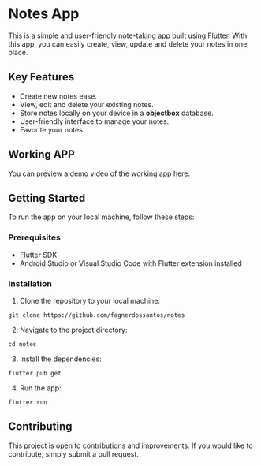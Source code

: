 # Notes App

This is a simple and user-friendly note-taking app built using Flutter. With this app, you can easily create, view, update and delete your notes in one place.

## Key Features

-   Create new notes ease.
-   View, edit and delete your existing notes.
-   Store notes locally on your device in a **objectbox** database.
-   User-friendly interface to manage your notes.
-   Favorite your notes.
  
## Working APP

You can preview a demo video of the working app here: <br>


## Getting Started

To run the app on your local machine, follow these steps:

### Prerequisites

-   Flutter SDK
-   Android Studio or Visual Studio Code with Flutter extension installed

### Installation

1.  Clone the repository to your local machine:

`git clone https://github.com/fagnerdossantos/notes` 

2.  Navigate to the project directory:

`cd notes` 

3.  Install the dependencies:

`flutter pub get` 

4.  Run the app:

`flutter run`

## Contributing

This project is open to contributions and improvements. If you would like to contribute, simply submit a pull request.
